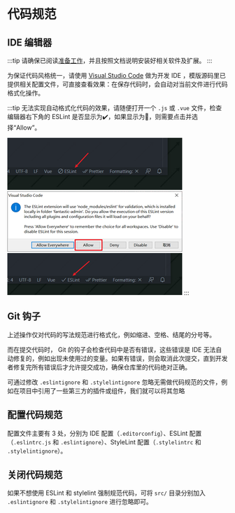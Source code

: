 # 代码规范

## IDE 编辑器

:::tip
请确保已阅读[准备工作](start.md#准备工作)，并且按照文档说明安装好相关软件及扩展。
:::

为保证代码风格统一，请使用 [Visual Studio Code](https://code.visualstudio.com/) 做为开发 IDE ，模版源码里已提供相关配置文件，可直接查看效果：在保存代码时，会自动对当前文件进行代码格式化操作。

:::tip
无法实现自动格式化代码的效果，请随便打开一个 `.js` 或 `.vue` 文件，检查编辑器右下角的 ESLint 是否显示为✔️，如果显示为🚫，则需要点击并选择“Allow”。

![](./assets/eslint1.png)
![](./assets/eslint2.png)
![](./assets/eslint3.png)
:::

## Git 钩子

上述操作仅对代码的写法规范进行格式化，例如缩进、空格、结尾的分号等。

而在提交代码时， Git 的钩子会检查代码中是否有错误，这些错误是 IDE 无法自动修复的，例如出现未使用过的变量。如果有错误，则会取消此次提交，直到开发者修复完所有错误后才允许提交成功，确保仓库里的代码绝对正确。

可通过修改 `.eslintignore` 和 `.stylelintignore` 忽略无需做代码规范的文件，例如在项目中引用了一些第三方的插件或组件，我们就可以将其忽略

## 配置代码规范

配置文件主要有 3 处，分别为 IDE 配置（`.editorconfig`）、ESLint 配置（`.eslintrc.js` 和 `.eslintignore`）、StyleLint 配置（`.stylelintrc` 和 `.stylelintignore`）。

## 关闭代码规范

如果不想使用 ESLint 和 stylelint 强制规范代码，可将 `src/` 目录分别加入 `.eslintignore` 和 `.stylelintignore` 进行忽略即可。